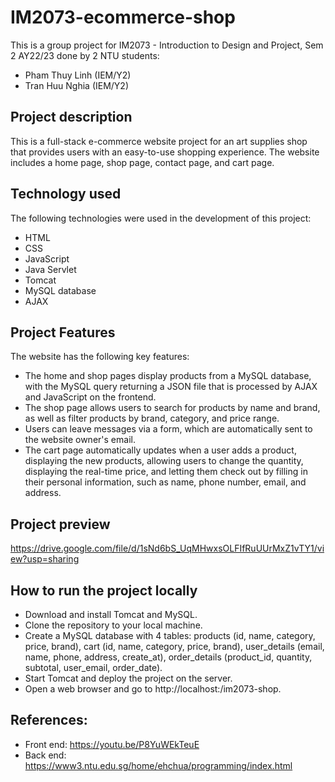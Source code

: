 # IM2073-ecommerce-shop

This is a group project for IM2073 - Introduction to Design and Project, Sem 2 AY22/23 done by 2 NTU students:
- Pham Thuy Linh (IEM/Y2)
- Tran Huu Nghia (IEM/Y2)

## Project description
This is a full-stack e-commerce website project for an art supplies shop that provides users with an easy-to-use shopping experience. The website includes a home page, shop page, contact page, and cart page.

## Technology used
The following technologies were used in the development of this project:
- HTML
- CSS
- JavaScript
- Java Servlet
- Tomcat
- MySQL database
- AJAX

## Project Features
The website has the following key features:
- The home and shop pages display products from a MySQL database, with the MySQL query returning a JSON file that is processed by AJAX and JavaScript on the frontend.
- The shop page allows users to search for products by name and brand, as well as filter products by brand, category, and price range.
- Users can leave messages via a form, which are automatically sent to the website owner's email.
- The cart page automatically updates when a user adds a product, displaying the new products, allowing users to change the quantity, displaying the real-time price, and letting them check out by filling in their personal information, such as name, phone number, email, and address.

## Project preview
https://drive.google.com/file/d/1sNd6bS_UqMHwxsOLFIfRuUUrMxZ1vTY1/view?usp=sharing

## How to run the project locally
- Download and install Tomcat and MySQL.
- Clone the repository to your local machine.
- Create a MySQL database with 4 tables: products (id, name, category, price, brand), cart (id, name, category, price, brand), user_details (email, name, phone, address, create_at), order_details (product_id, quantity, subtotal, user_email, order_date).
- Start Tomcat and deploy the project on the server.
- Open a web browser and go to http://localhost:<port>/im2073-shop.

## References:
- Front end: https://youtu.be/P8YuWEkTeuE
- Back end: https://www3.ntu.edu.sg/home/ehchua/programming/index.html
